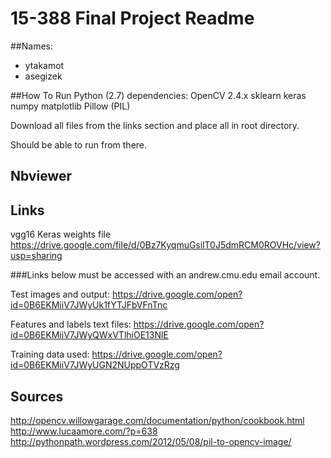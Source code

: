 # 15-388 Final Project Readme

##Names:
- ytakamot
- asegizek

##How To Run
Python (2.7) dependencies:
OpenCV 2.4.x
sklearn
keras
numpy
matplotlib
Pillow (PIL)

Download all files from the links section and place all in root directory.

Should be able to run from there.

## Nbviewer
<insert>

## Links
vgg16 Keras weights file
https://drive.google.com/file/d/0Bz7KyqmuGsilT0J5dmRCM0ROVHc/view?usp=sharing

###Links below must be accessed with an andrew.cmu.edu email account.

Test images and output:
https://drive.google.com/open?id=0B6EKMiiV7JWyUk1fYTJFbVFnTnc

Features and labels text files:
https://drive.google.com/open?id=0B6EKMiiV7JWyQWxVTlhiOE13NlE

Training data used:
https://drive.google.com/open?id=0B6EKMiiV7JWyUGN2NUppOTVzRzg


## Sources
 http://opencv.willowgarage.com/documentation/python/cookbook.html
 http://www.lucaamore.com/?p=638
 http://pythonpath.wordpress.com/2012/05/08/pil-to-opencv-image/


